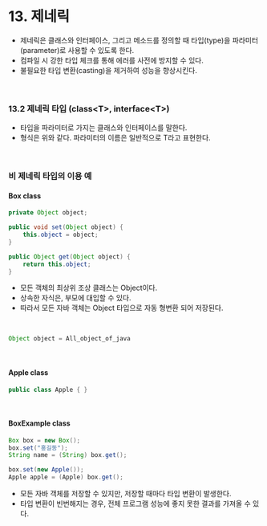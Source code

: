 # 13. 제네릭
* 제네릭은 클래스와 인터페이스, 그리고 메소드를 정의할 때 타입(type)을 파라미터(parameter)로 사용할 수 있도록 한다.
* 컴파일 시 강한 타입 체크를 통해 에러를 사전에 방지할 수 있다.
* 불필요한 타입 변환(casting)을 제거하여 성능을 향상시킨다.

<br/>

### 13.2 제네릭 타입 (class\<T>, interface\<T>)

* 타입을 파라미터로 가지는 클래스와 인터페이스를 말한다.
* 형식은 위와 같다. 파라미터의 이름은 일반적으로 T라고 표현한다.

<br/>

### 비 제네릭 타입의 이용 예

#### Box class

```java
private Object object;

public void set(Object object) {
	this.object = object;
}

public Object get(Object object) {
	return this.object;
}
```

* 모든 객체의 최상위 조상 클래스는 Object이다.
* 상속한 자식은, 부모에 대입할 수 있다.
* 따라서 모든 자바 객체는 Object 타입으로 자동 형변환 되어 저장된다.

<br/>

```java
Object object = All_object_of_java
```

<br/>

#### Apple class

```java
public class Apple { }
```

<br/>

#### BoxExample class

```Java
Box box = new Box();
box.set("홍길동");
String name = (String) box.get();

box.set(new Apple());
Apple apple = (Apple) box.get();
```

* 모든 자바 객체를 저장할 수 있지만, 저장할 때마다 타입 변환이 발생한다.
* 타입 변환이 빈번해지는 경우, 전체 프로그램 성능에 좋지 못한 결과를 가져올 수 있다.

<br/>